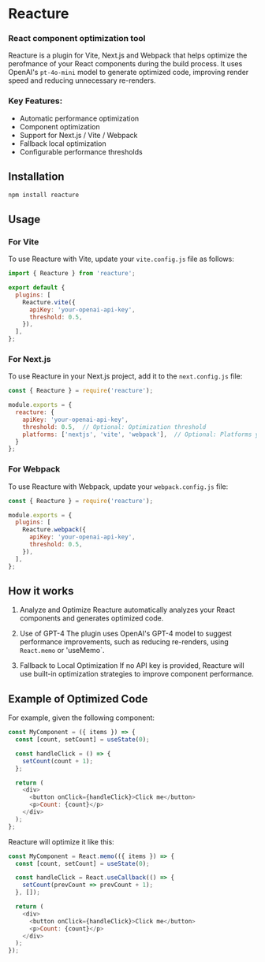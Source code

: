 # Reacture

### React component optimization tool

Reacture is a plugin for Vite, Next.js and Webpack that helps optimize the perofmance of your React components during the build process. It uses OpenAI's `pt-4o-mini` model to generate optimized code, improving render speed and reducing unnecessary re-renders.

### Key Features:

- Automatic performance optimization 
- Component optimization
- Support for Next.js / Vite / Webpack
- Fallback local optimization
- Configurable performance thresholds

## Installation

```bash
npm install reacture
```

## Usage

### For Vite
To use Reacture with Vite, update your `vite.config.js` file as follows:

```js
import { Reacture } from 'reacture';

export default {
  plugins: [
    Reacture.vite({
      apiKey: 'your-openai-api-key',
      threshold: 0.5,
    }),
  ],
};

```

### For Next.js
To use Reacture in your Next.js project, add it to the `next.config.js` file:

```js
const { Reacture } = require('reacture');

module.exports = {
  reacture: {
    apiKey: 'your-openai-api-key',
    threshold: 0.5,  // Optional: Optimization threshold
    platforms: ['nextjs', 'vite', 'webpack'],  // Optional: Platforms you want to use Reacture on
  }
};
```

### For Webpack
To use Reacture with Webpack, update your `webpack.config.js` file:

```js
const { Reacture } = require('reacture');

module.exports = {
  plugins: [
    Reacture.webpack({
      apiKey: 'your-openai-api-key',
      threshold: 0.5,
    }),
  ],
};
```

## How it works

1. Analyze and Optimize
Reacture automatically analyzes your React components and generates optimized code.

2. Use of GPT-4
The plugin uses OpenAI's GPT-4 model to suggest performance improvements, such as reducing re-renders, using `React.memo` or 'useMemo`.

3. Fallback to Local Optimization
If no API key is provided, Reacture will use built-in optimization strategies to improve component performance.

## Example of Optimized Code

For example, given the following component:

```js
const MyComponent = ({ items }) => {
  const [count, setCount] = useState(0);

  const handleClick = () => {
    setCount(count + 1);
  };

  return (
    <div>
      <button onClick={handleClick}>Click me</button>
      <p>Count: {count}</p>
    </div>
  );
};
```

Reacture will optimize it like this:

```js
const MyComponent = React.memo(({ items }) => {
  const [count, setCount] = useState(0);

  const handleClick = React.useCallback(() => {
    setCount(prevCount => prevCount + 1);
  }, []);

  return (
    <div>
      <button onClick={handleClick}>Click me</button>
      <p>Count: {count}</p>
    </div>
  );
});
